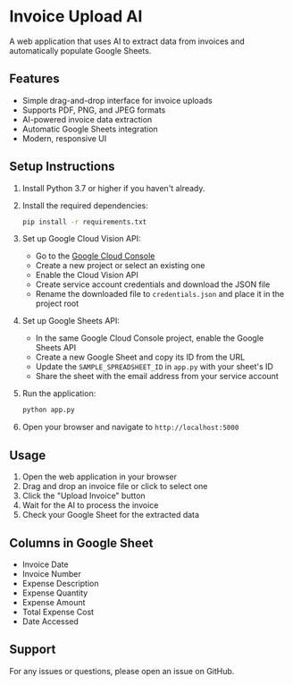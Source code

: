 # Invoice Upload AI

A web application that uses AI to extract data from invoices and automatically populate Google Sheets.

## Features

- Simple drag-and-drop interface for invoice uploads
- Supports PDF, PNG, and JPEG formats
- AI-powered invoice data extraction
- Automatic Google Sheets integration
- Modern, responsive UI

## Setup Instructions

1. Install Python 3.7 or higher if you haven't already.

2. Install the required dependencies:
   ```bash
   pip install -r requirements.txt
   ```

3. Set up Google Cloud Vision API:
   - Go to the [Google Cloud Console](https://console.cloud.google.com)
   - Create a new project or select an existing one
   - Enable the Cloud Vision API
   - Create service account credentials and download the JSON file
   - Rename the downloaded file to `credentials.json` and place it in the project root

4. Set up Google Sheets API:
   - In the same Google Cloud Console project, enable the Google Sheets API
   - Create a new Google Sheet and copy its ID from the URL
   - Update the `SAMPLE_SPREADSHEET_ID` in `app.py` with your sheet's ID
   - Share the sheet with the email address from your service account

5. Run the application:
   ```bash
   python app.py
   ```

6. Open your browser and navigate to `http://localhost:5000`

## Usage

1. Open the web application in your browser
2. Drag and drop an invoice file or click to select one
3. Click the "Upload Invoice" button
4. Wait for the AI to process the invoice
5. Check your Google Sheet for the extracted data

## Columns in Google Sheet

- Invoice Date
- Invoice Number
- Expense Description
- Expense Quantity
- Expense Amount
- Total Expense Cost
- Date Accessed

## Support

For any issues or questions, please open an issue on GitHub. 